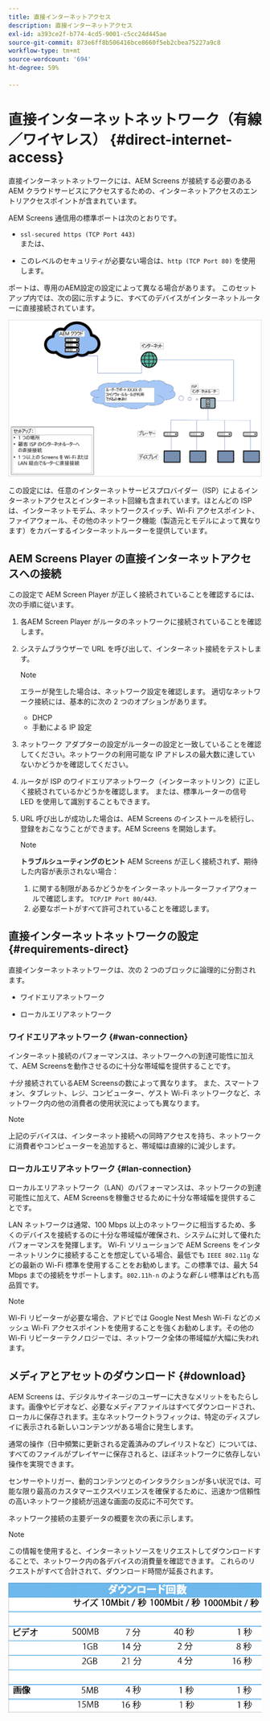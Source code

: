 ```yaml
---
title: 直接インターネットアクセス
description: 直接インターネットアクセス
exl-id: a393ce2f-b774-4cd5-9001-c5cc24d445ae
source-git-commit: 873e6ff8b506416bce8660f5eb2cbea75227a9c8
workflow-type: tm+mt
source-wordcount: '694'
ht-degree: 59%

---
```


# 直接インターネットネットワーク（有線／ワイヤレス） {#direct-internet-access}

直接インターネットネットワークには、AEM Screens が接続する必要のある AEM クラウドサービスにアクセスするための、インターネットアクセスのエントリアクセスポイントが含まれています。

AEM Screens 通信用の標準ポートは次のとおりです。

* `ssl-secured https (TCP Port 443)`
  <br>または、</br>

* このレベルのセキュリティが必要ない場合は、`http (TCP Port 80)` を使用します。

ポートは、専用のAEM設定の設定によって異なる場合があります。 このセットアップ内では、次の図に示すように、すべてのデバイスがインターネットルーターに直接接続されています。

![](/help/assets/direct-access-2.png)

この設定には、任意のインターネットサービスプロバイダー（ISP）によるインターネットアクセスとインターネット回線も含まれています。ほとんどの ISP は、インターネットモデム、ネットワークスイッチ、Wi-Fi アクセスポイント、ファイアウォール、その他のネットワーク機能（製造元とモデルによって異なります）をカバーするインターネットルーターを提供しています。

## AEM Screens Player の直接インターネットアクセスへの接続

この設定で AEM Screen Player が正しく接続されていることを確認するには、次の手順に従います。

1. 各AEM Screen Player がルータのネットワークに接続されていることを確認します。
1. システムブラウザーで URL を呼び出して、インターネット接続をテストします。

   >[!NOTE]
   >エラーが発生した場合は、ネットワーク設定を確認します。 適切なネットワーク接続には、基本的に次の 2 つのオプションがあります。
   >* DHCP
   >* 手動による IP 設定

1. ネットワーク アダプターの設定がルーターの設定と一致していることを確認してください。ネットワークの利用可能な IP アドレスの最大数に達していないかどうかを確認してください。
1. ルータが ISP のワイドエリアネットワーク（インターネットリンク）に正しく接続されているかどうかを確認します。 または、標準ルーターの信号 LED を使用して識別することもできます。
1. URL 呼び出しが成功した場合は、AEM Screens のインストールを続行し、登録をおこなうことができます。AEM Screens を開始します。

   >[!NOTE]
   >**トラブルシューティングのヒント**
   >AEM Screens が正しく接続されず、期待した内容が表示されない場合：
   >
   >1. に関する制限があるかどうかをインターネットルーターファイアウォールで確認します。 `TCP/IP Port 80/443`.
   >1. 必要なポートがすべて許可されていることを確認します。

## 直接インターネットネットワークの設定 {#requirements-direct}

直接インターネットネットワークは、次の 2 つのブロックに論理的に分割されます。

* ワイドエリアネットワーク

* ローカルエリアネットワーク

### ワイドエリアネットワーク {#wan-connection}

インターネット接続のパフォーマンスは、ネットワークへの到達可能性に加えて、AEM Screensを動作させるのに十分な帯域幅を提供することです。

*十分* 接続されているAEM Screensの数によって異なります。 また、スマートフォン、タブレット、レジ、コンピューター、ゲスト Wi-Fi ネットワークなど、ネットワーク内の他の消費者の使用状況によっても異なります。

>[!NOTE]
>
>上記のデバイスは、インターネット接続への同時アクセスを持ち、ネットワークに消費者やコンピューターを追加すると、帯域幅は直線的に減少します。

### ローカルエリアネットワーク {#lan-connection}

ローカルエリアネットワーク（LAN）のパフォーマンスは、ネットワークの到達可能性に加えて、AEM Screensを稼働させるために十分な帯域幅を提供することです。

LAN ネットワークは通常、100 Mbps 以上のネットワークに相当するため、多くのデバイスを接続するのに十分な帯域幅が確保され、システムに対して優れたパフォーマンスを発揮します。
Wi-Fi ソリューションで AEM Screens をインターネットリンクに接続することを想定している場合、最低でも `IEEE 802.11g` などの最新の Wi-Fi 標準を使用することをお勧めします。この標準では、最大 54 Mbps までの接続をサポートします。`802.11h-n` のような&#x200B;*新しい*&#x200B;標準はどれも高品質です。

>[!NOTE]
>
>Wi-Fi リピーターが必要な場合、アドビでは Google Nest Mesh Wi-Fi などのメッシュ Wi-Fi アクセスポイントを使用することを強くお勧めします。その他の Wi-Fi リピーターテクノロジーでは、ネットワーク全体の帯域幅が大幅に失われます。

## メディアとアセットのダウンロード {#download}

AEM Screens は、デジタルサイネージのユーザーに大きなメリットをもたらします。画像やビデオなど、必要なメディアファイルはすべてダウンロードされ、ローカルに保存されます。主なネットワークトラフィックは、特定のディスプレイに表示される新しいコンテンツがある場合に発生します。

通常の操作（日中頻繁に更新される定義済みのプレイリストなど）については、すべてのファイルがプレイヤーに保存されると、ほぼネットワークに依存しない操作を実現できます。

センサーやトリガー、動的コンテンツとのインタラクションが多い状況では、可能な限り最高のカスタマーエクスペリエンスを確保するために、迅速かつ信頼性の高いネットワーク接続が迅速な画面の反応に不可欠です。

ネットワーク接続の主要データの概要を次の表に示します。

>[!NOTE]
>
>この情報を使用すると、インターネットソースをリクエストしてダウンロードすることで、ネットワーク内の各デバイスの消費量を確認できます。 これらのリクエストがすべて合計されて、ダウンロード時間が延長されます。

![](/help/assets/download-times-direct.png)
